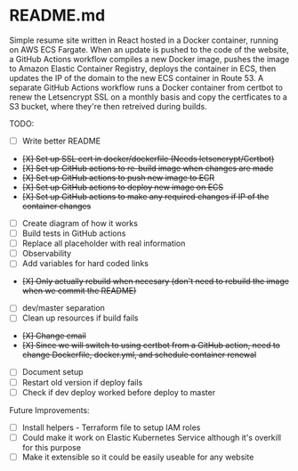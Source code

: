 # README.md
Simple resume site written in React hosted in a Docker container, running on AWS ECS Fargate. 
When an update is pushed to the code of the website, a GitHub Actions workflow compiles a new Docker image,
pushes the image to Amazon Elastic Container Registry, deploys the container in ECS, then updates 
the IP of the domain to the new ECS container in Route 53. A separate GitHub Actions workflow runs
a Docker container from certbot to renew the Letsencrypt SSL on a monthly basis and copy the certficates
to a S3 bucket, where they're then retreived during builds.

  TODO:
- [ ] Write better README
- ~~[X] Set up SSL cert in docker/dockerfile (Needs letsencrypt/Certbot)~~
- ~~[X] Set up GitHub actions to re-build image when changes are made~~
- ~~[X] Set up GitHub actions to push new image to ECR~~
- ~~[X] Set up GitHub actions to deploy new image on ECS~~
- ~~[X] Set up GitHub actions to make any required changes if IP of the container changes~~
- [ ] Create diagram of how it works
- [ ] Build tests in GitHub actions
- [ ] Replace all placeholder with real information
- [ ] Observability
- [ ] Add variables for hard coded links
- ~~[X] Only actually rebuild when necesary (don't need to rebuild the image when we commit the README)~~
- [ ] dev/master separation
- [ ] Clean up resources if build fails
- ~~[X] Change email~~
- ~~[X] Since we will switch to using certbot from a GitHub action, need to change Dockerfile, docker.yml, and schedule container renewal~~
- [ ] Document setup
- [ ] Restart old version if deploy fails
- [ ] Check if dev deploy worked before deploy to master

 Future Improvements:
 - [ ] Install helpers - Terraform file to setup IAM roles
 - [ ] Could make it work on Elastic Kubernetes Service although it's overkill for this purpose
 - [ ] Make it extensible so it could be easily useable for any website